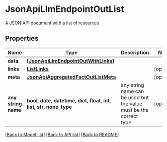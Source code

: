 # JsonApiLlmEndpointOutList

A JSON:API document with a list of resources

## Properties
Name | Type | Description | Notes
------------ | ------------- | ------------- | -------------
**data** | [**[JsonApiLlmEndpointOutWithLinks]**](JsonApiLlmEndpointOutWithLinks.md) |  | 
**links** | [**ListLinks**](ListLinks.md) |  | [optional] 
**meta** | [**JsonApiAggregatedFactOutListMeta**](JsonApiAggregatedFactOutListMeta.md) |  | [optional] 
**any string name** | **bool, date, datetime, dict, float, int, list, str, none_type** | any string name can be used but the value must be the correct type | [optional]

[[Back to Model list]](../README.md#documentation-for-models) [[Back to API list]](../README.md#documentation-for-api-endpoints) [[Back to README]](../README.md)


